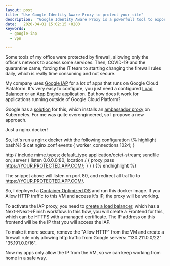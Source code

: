 ```yaml
---
layout: post
title: "Use Google Identity Aware Proxy to protect your site"
description:  "Google Identity Aware Proxy is a powerfull tool to expose your applications using Google's Authentication"
date:   2020-04-01 15:02:15 +0200
keywords:
  - google-iap
  - vpn

---
```


Some tools of my office were protected by firewall, allowing only the office's network to access some services. Then, COVID-19 and the quarantine came, forcing the IT team to starting changing the firewall rules daily, which is really time consuming and not secure.

My company uses [Google IAP][iap] for a lot of apps that runs on Google Cloud Plataform. It's very easy to configure, you just need a configured [Load Balancer][lb] or an [App Engine][app] application. But how does it work for applications running outside of Google Cloud Platform?

Google has a [solution][solution] for this, which installs an [ambassador proxy][ambassador] on Kubernetes. For me was quite overengineered, so I propose a new approach.

Just a nginx docker!

So, let's run a nginx docker with the following configuration
{% highlight bash%}
$ cat nginx.conf
events {
    worker_connections  1024;
}

http {
    include       mime.types;
    default_type  application/octet-stream;
    sendfile        on;
    server {
        listen   0.0.0.0:80;
        location / {
            proxy_pass https://YOUR.PROTECTED.APP.COM/;
        }
    }
}
{% endhighlight %}

The snippet above will listen on port 80, and redirect all traffic to https://YOUR.PROTECTED.APP.COM/.

So, I deployed a [Container Optimized OS][cos] and run this docker image. If you Allow HTTP traffic to this VM and access it's IP, the proxy will be working.

To activate the IAP proxy, you need to [create a load balancer][create-lb], which has a Next->Next->Finish workflow. In this flow, you will create a Frontend for this, which can be HTTPS with a managed certificate. The IP address on this frontend will be the IP that you will access the IAP.

To make it more secure, remove the "Allow HTTP" from the VM and create a firewall rule only allowing http traffic from Google servers: "130.211.0.0/22" "35.191.0.0/16".

Now my apps only allow the IP from the VM, so we can keep working from home in a safe way.

[iap]: https://cloud.google.com/iap
[lb]: https://cloud.google.com/load-balancing
[app]: https://cloud.google.com/appengine
[solution]: https://cloud.google.com/iap/docs/enabling-on-prem-howto
[ambassador]: https://github.com/datawire/ambassador
[cos]: https://cloud.google.com/container-optimized-os/
[create-lb]: https://cloud.google.com/load-balancing/docs/https/https-load-balancer-example

